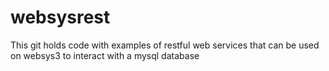 # websysrest
This git holds code with examples of restful web services that can be used  on websys3 to interact with a mysql database
